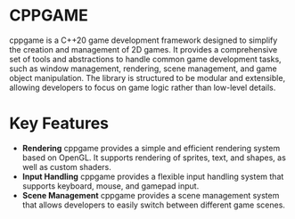 # CPPGAME
cppgame is a C++20 game development framework designed to simplify the creation and management of 2D games. It provides a comprehensive set of tools and abstractions to handle common game development tasks, such as window management, rendering, scene management, and game object manipulation. The library is structured to be modular and extensible, allowing developers to focus on game logic rather than low-level details.

# Key Features
- **Rendering** cppgame provides a simple and efficient rendering system based on OpenGL. It supports rendering of sprites, text, and shapes, as well as custom shaders.
- **Input Handling** cppgame provides a flexible input handling system that supports keyboard, mouse, and gamepad input.
- **Scene Management** cppgame provides a scene management system that allows developers to easily switch between different game scenes.